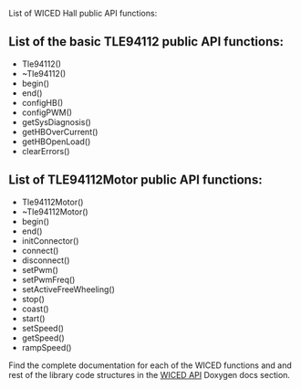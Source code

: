 
List of WICED Hall public API functions:

## List of the basic TLE94112 public API functions:

* Tle94112()
* ~Tle94112()
* begin()
* end()
* configHB()
* configPWM()
* getSysDiagnosis()
* getHBOverCurrent()
* getHBOpenLoad()
* clearErrors()

## List of TLE94112Motor public API functions:

* Tle94112Motor()
* ~Tle94112Motor()
* begin()
* end()
* initConnector()
* connect()
* disconnect()
* setPwm()
* setPwmFreq()
* setActiveFreeWheeling()
* stop()
* coast()
* start()
* setSpeed()
* getSpeed()
* rampSpeed()

Find the complete documentation for each of the WICED functions and and rest of the library code structures in the [WICED API](https://infineon.github.io/multi-half-bridge/d4/d7e/group__tle94112wiced.html) Doxygen docs section.
